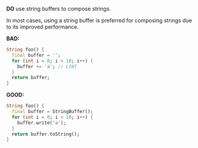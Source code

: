 **DO** use string buffers to compose strings.

In most cases, using a string buffer is preferred for composing strings due to
its improved performance.

**BAD:**
```dart
String foo() {
  final buffer = '';
  for (int i = 0; i < 10; i++) {
    buffer += 'a'; // LINT
  }
  return buffer;
}
```

**GOOD:**
```dart
String foo() {
  final buffer = StringBuffer();
  for (int i = 0; i < 10; i++) {
    buffer.write('a');
  }
  return buffer.toString();
}
```

